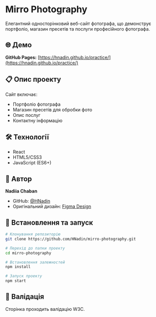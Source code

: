 # Mirro Photography

Елегантний односторінковий веб-сайт фотографа, що демонструє портфоліо, магазин пресетів та послуги професійного фотографа.

## 🌐 Демо

**GitHub Pages:** [https://hnadin.github.io/practice/](https://hnadin.github.io/practice/)

## 📋 Опис проекту

Сайт включає:
- Портфоліо фотографа
- Магазин пресетів для обробки фото
- Опис послуг
- Контактну інформацію

## 🛠 Технології

- React
- HTML5/CSS3
- JavaScript (ES6+)

## 👤 Автор

**Nadiia Chaban**
- GitHub: [@HNadin](https://github.com/HNadin)
- Оригінальний дизайн: [Figma Design](https://www.figma.com/design/lmupEsCh0AQrgb5yoB52qn/Mirro?node-id=2-2&t=xU6M9YUWL1MziXuX-1)

## 🚀 Встановлення та запуск

```bash
# Клонування репозиторію
git clone https://github.com/HNadin/mirro-photography.git

# Перехід до папки проекту
cd mirro-photography

# Встановлення залежностей
npm install

# Запуск проекту
npm start
```

## 📝 Валідація

Сторінка проходить валідацію W3C.

